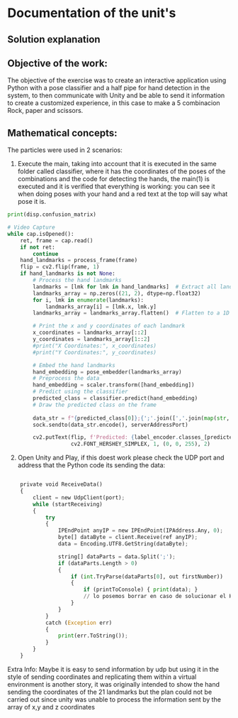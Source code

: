 # Documentation of the unit's 

## Solution explanation

## Objective of the work:

The objective of the exercise was to create an interactive application using Python with a pose classifier and a half pipe for hand detection in the system, to then communicate with Unity and be able to send it information to create a customized experience, in this case to make a 5 combinacion Rock, paper and scissors.

## Mathematical concepts:

The particles were used in 2 scenarios:

1. Execute the main, taking into account that it is executed in the same folder called classifier, where it has the coordinates of the poses of the combinations and the code for detecting the hands, the main(1) is executed and it is verified that everything is working: you can see it when doing poses with your hand and a red text at the top will say what pose it is.

```python
print(disp.confusion_matrix)

# Video Capture
while cap.isOpened():
    ret, frame = cap.read()
    if not ret:
        continue
    hand_landmarks = process_frame(frame)
    flip = cv2.flip(frame, 1)
    if hand_landmarks is not None:
        # Process the hand landmarks
        landmarks = [lmk for lmk in hand_landmarks]  # Extract all landmarks
        landmarks_array = np.zeros((21, 2), dtype=np.float32)
        for i, lmk in enumerate(landmarks):
            landmarks_array[i] = [lmk.x, lmk.y]
        landmarks_array = landmarks_array.flatten()  # Flatten to a 1D array

        # Print the x and y coordinates of each landmark
        x_coordinates = landmarks_array[::2]
        y_coordinates = landmarks_array[1::2]
        #print("X Coordinates:", x_coordinates)
        #print("Y Coordinates:", y_coordinates)

        # Embed the hand landmarks
        hand_embedding = pose_embedder(landmarks_array)
        # Preprocess the data
        hand_embedding = scaler.transform([hand_embedding])
        # Predict using the classifier
        predicted_class = classifier.predict(hand_embedding)
        # Draw the predicted class on the frame
        
        data_str = f"{predicted_class[0]};{';'.join([','.join(map(str, [lmk.x, lmk.y])) for lmk in landmarks])}"
        sock.sendto(data_str.encode(), serverAddressPort)

        cv2.putText(flip, f'Predicted: {label_encoder.classes_[predicted_class[0]]}', (10, 30),
                    cv2.FONT_HERSHEY_SIMPLEX, 1, (0, 0, 255), 2)
```
2. Open Unity and Play, if this doest work please check the UDP port and address that the Python code its sending the data:
```python

    private void ReceiveData()
    {
        client = new UdpClient(port);
        while (startReceiving)
        {
            try
            {
                IPEndPoint anyIP = new IPEndPoint(IPAddress.Any, 0);
                byte[] dataByte = client.Receive(ref anyIP);
                data = Encoding.UTF8.GetString(dataByte);

                string[] dataParts = data.Split(';');
                if (dataParts.Length > 0)
                {
                    if (int.TryParse(dataParts[0], out firstNumber))
                    {
                        if (printToConsole) { print(data); }
                        // lo posemos borrar en caso de solucionar el HandTraking
                    }
                }
            }
            catch (Exception err)
            {
                print(err.ToString());
            }
        }
    }

```
Extra Info: Maybe it is easy to send information by udp but using it in the style of sending coordinates and replicating them within a virtual environment is another story, it was originally intended to show the hand sending the coordinates of the 21 landmarks but the plan could not be carried out since unity was unable to process the information sent by the array of x,y and z coordinates
